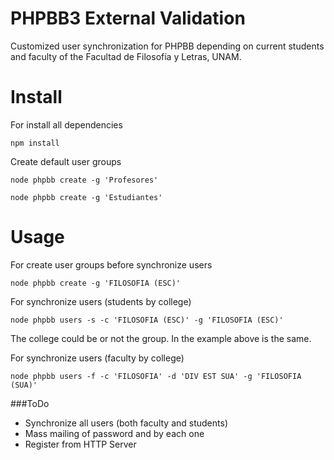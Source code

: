 # PHPBB3 External Validation

Customized user synchronization for PHPBB depending on current students and faculty of the Facultad de Filosofía y Letras, UNAM. 

# Install

For install all dependencies

    npm install

Create default user groups

    node phpbb create -g 'Profesores'

    node phpbb create -g 'Estudiantes'

# Usage

For create user groups before synchronize users
  
    node phpbb create -g 'FILOSOFIA (ESC)'

For synchronize users (students by college)

    node phpbb users -s -c 'FILOSOFIA (ESC)' -g 'FILOSOFIA (ESC)'

The college could be or not the group. In the example above is the same.

For synchronize users (faculty by college)

    node phpbb users -f -c 'FILOSOFIA' -d 'DIV EST SUA' -g 'FILOSOFIA (SUA)'

###ToDo

* Synchronize all users (both faculty and students)
* Mass mailing of password and by each one
* Register from HTTP Server